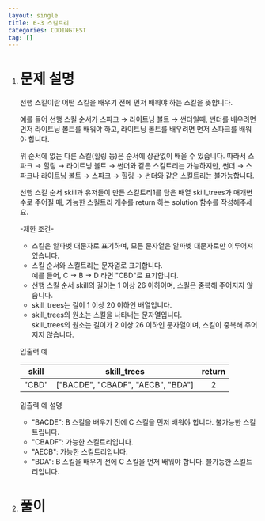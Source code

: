 ```yaml
---
layout: single
title: 6-3 스킬트리
categories: CODINGTEST
tag: []
---
```


1. # 문제 설명
   선행 스킬이란 어떤 스킬을 배우기 전에 먼저 배워야 하는 스킬을 뜻합니다.

   예를 들어 선행 스킬 순서가 스파크 → 라이트닝 볼트 → 썬더일때, 썬더를 배우려면 먼저 라이트닝 볼트를 배워야 하고, 라이트닝 볼트를 배우려면 먼저 스파크를 배워야 합니다.

   위 순서에 없는 다른 스킬(힐링 등)은 순서에 상관없이 배울 수 있습니다. 따라서 스파크 → 힐링 → 라이트닝 볼트 → 썬더와 같은 스킬트리는 가능하지만, 썬더 → 스파크나 라이트닝 볼트 → 스파크 → 힐링 → 썬더와 같은 스킬트리는 불가능합니다.

   선행 스킬 순서 skill과 유저들이 만든 스킬트리1를 담은 배열 skill_trees가 매개변수로 주어질 때, 가능한 스킬트리 개수를 return 하는 solution 함수를 작성해주세요.

   -제한 조건-   
   - 스킬은 알파벳 대문자로 표기하며, 모든 문자열은 알파벳 대문자로만 이루어져 있습니다.   
   - 스킬 순서와 스킬트리는 문자열로 표기합니다.   
    예를 들어, C → B → D 라면 "CBD"로 표기합니다.   
   - 선행 스킬 순서 skill의 길이는 1 이상 26 이하이며, 스킬은 중복해 주어지지 않습니다.   
   - skill_trees는 길이 1 이상 20 이하인 배열입니다.   
   - skill_trees의 원소는 스킬을 나타내는 문자열입니다.   
    skill_trees의 원소는 길이가 2 이상 26 이하인 문자열이며, 스킬이 중복해 주어지지 않습니다.   

   입출력 예

   | skill |             skill_trees           | return |
   |:-----:|:---------------------------------:|:------:|
   | "CBD" | ["BACDE", "CBADF", "AECB", "BDA"] |    2   |


   입출력 예 설명
   - "BACDE": B 스킬을 배우기 전에 C 스킬을 먼저 배워야 합니다. 불가능한 스킬트립니다.   
   - "CBADF": 가능한 스킬트리입니다.   
   - "AECB": 가능한 스킬트리입니다.   
   - "BDA": B 스킬을 배우기 전에 C 스킬을 먼저 배워야 합니다. 불가능한 스킬트리입니다.   

1. # 풀이